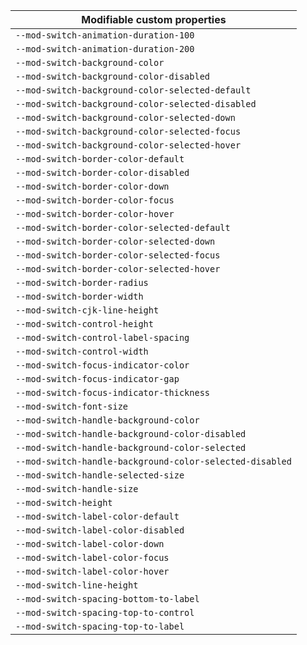 | Modifiable custom properties                             |
| -------------------------------------------------------- |
| `--mod-switch-animation-duration-100`                    |
| `--mod-switch-animation-duration-200`                    |
| `--mod-switch-background-color`                          |
| `--mod-switch-background-color-disabled`                 |
| `--mod-switch-background-color-selected-default`         |
| `--mod-switch-background-color-selected-disabled`        |
| `--mod-switch-background-color-selected-down`            |
| `--mod-switch-background-color-selected-focus`           |
| `--mod-switch-background-color-selected-hover`           |
| `--mod-switch-border-color-default`                      |
| `--mod-switch-border-color-disabled`                     |
| `--mod-switch-border-color-down`                         |
| `--mod-switch-border-color-focus`                        |
| `--mod-switch-border-color-hover`                        |
| `--mod-switch-border-color-selected-default`             |
| `--mod-switch-border-color-selected-down`                |
| `--mod-switch-border-color-selected-focus`               |
| `--mod-switch-border-color-selected-hover`               |
| `--mod-switch-border-radius`                             |
| `--mod-switch-border-width`                              |
| `--mod-switch-cjk-line-height`                           |
| `--mod-switch-control-height`                            |
| `--mod-switch-control-label-spacing`                     |
| `--mod-switch-control-width`                             |
| `--mod-switch-focus-indicator-color`                     |
| `--mod-switch-focus-indicator-gap`                       |
| `--mod-switch-focus-indicator-thickness`                 |
| `--mod-switch-font-size`                                 |
| `--mod-switch-handle-background-color`                   |
| `--mod-switch-handle-background-color-disabled`          |
| `--mod-switch-handle-background-color-selected`          |
| `--mod-switch-handle-background-color-selected-disabled` |
| `--mod-switch-handle-selected-size`                      |
| `--mod-switch-handle-size`                               |
| `--mod-switch-height`                                    |
| `--mod-switch-label-color-default`                       |
| `--mod-switch-label-color-disabled`                      |
| `--mod-switch-label-color-down`                          |
| `--mod-switch-label-color-focus`                         |
| `--mod-switch-label-color-hover`                         |
| `--mod-switch-line-height`                               |
| `--mod-switch-spacing-bottom-to-label`                   |
| `--mod-switch-spacing-top-to-control`                    |
| `--mod-switch-spacing-top-to-label`                      |
